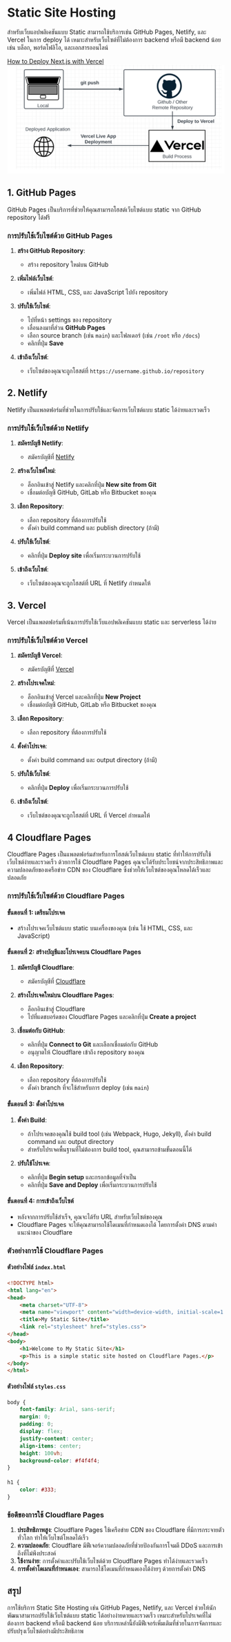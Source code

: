 # **Static Site Hosting**

สำหรับเว็บแอปพลิเคชันแบบ Static สามารถใช้บริการเช่น GitHub Pages, Netlify, และ Vercel ในการ deploy ได้ เหมาะสำหรับเว็บไซต์ที่ไม่ต้องการ backend หรือมี backend น้อย เช่น บล็อก, พอร์ตโฟลิโอ, และเอกสารออนไลน์

[How to Deploy Next.js with Vercel](https://www.mitrais.com/news-updates/how-to-deploy-next-js-with-vercel/)
![](./images/cloud-11.png)

## 1. GitHub Pages

GitHub Pages เป็นบริการที่ช่วยให้คุณสามารถโฮสต์เว็บไซต์แบบ static จาก GitHub repository ได้ฟรี

### การปรับใช้เว็บไซต์ด้วย GitHub Pages

1. **สร้าง GitHub Repository**:
   - สร้าง repository ใหม่บน GitHub

2. **เพิ่มไฟล์เว็บไซต์**:
   - เพิ่มไฟล์ HTML, CSS, และ JavaScript ไปยัง repository

3. **ปรับใช้เว็บไซต์**:
   - ไปที่หน้า settings ของ repository
   - เลื่อนลงมาที่ส่วน **GitHub Pages**
   - เลือก source branch (เช่น `main`) และโฟลเดอร์ (เช่น `/root` หรือ `/docs`)
   - คลิกที่ปุ่ม **Save**
   
4. **เข้าถึงเว็บไซต์**:
   - เว็บไซต์ของคุณจะถูกโฮสต์ที่ `https://username.github.io/repository`

## 2. Netlify

Netlify เป็นแพลตฟอร์มที่ช่วยในการปรับใช้และจัดการเว็บไซต์แบบ static ได้ง่ายและรวดเร็ว

### การปรับใช้เว็บไซต์ด้วย Netlify

1. **สมัครบัญชี Netlify**:
   - สมัครบัญชีที่ [Netlify](https://www.netlify.com/)

2. **สร้างเว็บไซต์ใหม่**:
   - ล็อกอินเข้าสู่ Netlify และคลิกที่ปุ่ม **New site from Git**
   - เชื่อมต่อบัญชี GitHub, GitLab หรือ Bitbucket ของคุณ

3. **เลือก Repository**:
   - เลือก repository ที่ต้องการปรับใช้
   - ตั้งค่า build command และ publish directory (ถ้ามี)

4. **ปรับใช้เว็บไซต์**:
   - คลิกที่ปุ่ม **Deploy site** เพื่อเริ่มกระบวนการปรับใช้

5. **เข้าถึงเว็บไซต์**:
   - เว็บไซต์ของคุณจะถูกโฮสต์ที่ URL ที่ Netlify กำหนดให้

## 3. Vercel

Vercel เป็นแพลตฟอร์มที่เน้นการปรับใช้เว็บแอปพลิเคชันแบบ static และ serverless ได้ง่าย

### การปรับใช้เว็บไซต์ด้วย Vercel

1. **สมัครบัญชี Vercel**:
   - สมัครบัญชีที่ [Vercel](https://vercel.com/)

2. **สร้างโปรเจคใหม่**:
   - ล็อกอินเข้าสู่ Vercel และคลิกที่ปุ่ม **New Project**
   - เชื่อมต่อบัญชี GitHub, GitLab หรือ Bitbucket ของคุณ

3. **เลือก Repository**:
   - เลือก repository ที่ต้องการปรับใช้

4. **ตั้งค่าโปรเจค**:
   - ตั้งค่า build command และ output directory (ถ้ามี)

5. **ปรับใช้เว็บไซต์**:
   - คลิกที่ปุ่ม **Deploy** เพื่อเริ่มกระบวนการปรับใช้

6. **เข้าถึงเว็บไซต์**:
   - เว็บไซต์ของคุณจะถูกโฮสต์ที่ URL ที่ Vercel กำหนดให้

## 4 Cloudflare Pages

Cloudflare Pages เป็นแพลตฟอร์มสำหรับการโฮสต์เว็บไซต์แบบ static ที่ทำให้การปรับใช้เว็บไซต์ง่ายและรวดเร็ว ด้วยการใช้ Cloudflare Pages คุณจะได้รับประโยชน์จากประสิทธิภาพและความปลอดภัยของเครือข่าย CDN ของ Cloudflare ซึ่งช่วยให้เว็บไซต์ของคุณโหลดได้เร็วและปลอดภัย

### การปรับใช้เว็บไซต์ด้วย Cloudflare Pages

#### ขั้นตอนที่ 1: เตรียมโปรเจค

- สร้างโปรเจคเว็บไซต์แบบ static บนเครื่องของคุณ (เช่น ใช้ HTML, CSS, และ JavaScript)

#### ขั้นตอนที่ 2: สร้างบัญชีและโปรเจคบน Cloudflare Pages

1. **สมัครบัญชี Cloudflare**:
   - สมัครบัญชีที่ [Cloudflare](https://www.cloudflare.com/)

2. **สร้างโปรเจคใหม่บน Cloudflare Pages**:
   - ล็อกอินเข้าสู่ Cloudflare
   - ไปที่แดชบอร์ดของ Cloudflare Pages และคลิกที่ปุ่ม **Create a project**

3. **เชื่อมต่อกับ GitHub**:
   - คลิกที่ปุ่ม **Connect to Git** และเลือกเชื่อมต่อกับ GitHub
   - อนุญาตให้ Cloudflare เข้าถึง repository ของคุณ

4. **เลือก Repository**:
   - เลือก repository ที่ต้องการปรับใช้
   - ตั้งค่า branch ที่จะใช้สำหรับการ deploy (เช่น `main`)

#### ขั้นตอนที่ 3: ตั้งค่าโปรเจค

1. **ตั้งค่า Build**:
   - ถ้าโปรเจคของคุณใช้ build tool (เช่น Webpack, Hugo, Jekyll), ตั้งค่า build command และ output directory
   - สำหรับโปรเจคพื้นฐานที่ไม่ต้องการ build tool, คุณสามารถข้ามขั้นตอนนี้ได้

2. **ปรับใช้โปรเจค**:
   - คลิกที่ปุ่ม **Begin setup** และกรอกข้อมูลที่จำเป็น
   - คลิกที่ปุ่ม **Save and Deploy** เพื่อเริ่มกระบวนการปรับใช้

#### ขั้นตอนที่ 4: การเข้าถึงเว็บไซต์

- หลังจากการปรับใช้สำเร็จ, คุณจะได้รับ URL สำหรับเว็บไซต์ของคุณ
- Cloudflare Pages จะให้คุณสามารถใช้โดเมนที่กำหนดเองได้ โดยการตั้งค่า DNS ตามคำแนะนำของ Cloudflare

### ตัวอย่างการใช้ Cloudflare Pages

#### ตัวอย่างไฟล์ `index.html`

```html
<!DOCTYPE html>
<html lang="en">
<head>
    <meta charset="UTF-8">
    <meta name="viewport" content="width=device-width, initial-scale=1.0">
    <title>My Static Site</title>
    <link rel="stylesheet" href="styles.css">
</head>
<body>
    <h1>Welcome to My Static Site</h1>
    <p>This is a simple static site hosted on Cloudflare Pages.</p>
</body>
</html>
```

#### ตัวอย่างไฟล์ `styles.css`

```css
body {
    font-family: Arial, sans-serif;
    margin: 0;
    padding: 0;
    display: flex;
    justify-content: center;
    align-items: center;
    height: 100vh;
    background-color: #f4f4f4;
}

h1 {
    color: #333;
}
```

### ข้อดีของการใช้ Cloudflare Pages

1. **ประสิทธิภาพสูง**: Cloudflare Pages ใช้เครือข่าย CDN ของ Cloudflare ที่มีการกระจายตัวทั่วโลก ทำให้เว็บไซต์โหลดได้เร็ว
2. **ความปลอดภัย**: Cloudflare มีฟีเจอร์ความปลอดภัยที่ช่วยป้องกันการโจมตี DDoS และการเข้าถึงที่ไม่พึงประสงค์
3. **ใช้งานง่าย**: การตั้งค่าและปรับใช้เว็บไซต์ด้วย Cloudflare Pages ทำได้ง่ายและรวดเร็ว
4. **การตั้งค่าโดเมนที่กำหนดเอง**: สามารถใช้โดเมนที่กำหนดเองได้ง่ายๆ ด้วยการตั้งค่า DNS

## สรุป

การใช้บริการ Static Site Hosting เช่น GitHub Pages, Netlify, และ Vercel ช่วยให้นักพัฒนาสามารถปรับใช้เว็บไซต์แบบ static ได้อย่างง่ายดายและรวดเร็ว เหมาะสำหรับโปรเจคที่ไม่ต้องการ backend หรือมี backend น้อย บริการเหล่านี้ยังมีฟีเจอร์เพิ่มเติมที่ช่วยในการจัดการและปรับปรุงเว็บไซต์อย่างมีประสิทธิภาพ